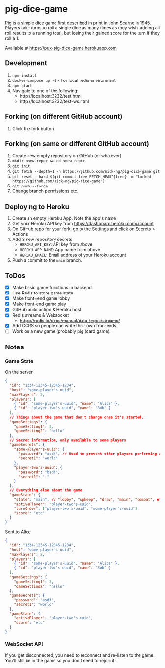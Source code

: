 # pig-dice-game

Pig is a simple dice game first described in print in John Scarne in 1945. Players take turns to roll a single dice as many times as they wish, adding all roll results to a running total, but losing their gained score for the turn if they roll a 1.

Available at https://pux-pig-dice-game.herokuapp.com

## Development

1. `npm install`
2. `docker-compose up -d` - For local redis environment
3. `npm start`
4. Navigate to one of the following:
   - http://localhost:3232/test.html
   - http://localhost:3232/test-ws.html

## Forking (on different GitHub account)

1. Click the fork button

## Forking (on same or different GitHub account)

1. Create new empty repository on GitHub (or whatever)
2. `mkdir <new-repo> && cd <new-repo>`
3. `git init`
4. `git fetch --depth=1 -n https://github.com/nick-ng/pig-dice-game.git`
5. `git reset --hard $(git commit-tree FETCH_HEAD^{tree} -m "forked https://github.com/nick-ng/pig-dice-game")`
6. `git push --force`
7. Change branch permissions etc.

## Deploying to Heroku

1. Create an empty Heroku App. Note the app's name
2. Get your Heroku API key from https://dashboard.heroku.com/account
3. On GitHub repo for your fork, go to the Settings and click on Secrets > Actions
4. Add 3 new repository secrets
   - `HEROKU_API_KEY`: API key from above
   - `HEROKU_APP_NAME`: App name from above
   - `HEROKU_EMAIL`: Email address of your Heroku account
5. Push a commit to the `main` branch.

## ToDos

- [x] Make basic game functions in backend
- [x] Use Redis to store game state
- [x] Make front=end game lobby
- [x] Make front-end game play
- [x] GitHub build action & Heroku host
- [x] Redis streams & Websocket
  - https://redis.io/docs/manual/data-types/streams/
- [x] Add CORS so people can write their own fron-ends
- [ ] Work on a new game (probably pig (card game))

## Notes

### Game State

On the server

```json
{
  "id": "1234-12345-12345-1234",
  "host": "some-player's-uuid",
  "maxPlayers": 2,
  "players": [
    { "id": "some-player's-uuid", "name": "Alice" },
    { "id": "player-two's-uuid", "name": "Bob" }
  ],
  // Things about the game that don't change once it's started.
  "gameSettings": {
    "gameSetting1": 3,
    "gameSetting2": "hello"
  },
  // Secret information, only available to some players
  "gameSecrets": {
    "some-player's-uuid": {
      "password": "asdf", // Used to prevent other players performing actions on your behalf.
      "secret1": "world"
    },
    "player-two's-uuid": {
      "password": "bsdf",
      "secret1": "!"
    }
  },
  // Everything else about the game
  "gameState": {
    "state": "main", // "lobby", "upkeep", "draw", "main", "combat", etc.
    "activePlayer": "player-two's-uuid",
    "turnOrder": ["player-two's-uuid", "some-player's-uuid"],
    "score": "etc"
  }
}
```

Sent to Alice

```json
{
  "id": "1234-12345-12345-1234",
  "host": "some-player's-uuid",
  "maxPlayers": 2,
  "players": [
    { "id": "some-player's-uuid", "name": "Alice" },
    { "id": "player-two's-uuid", "name": "Bob" }
  ],
  "gameSettings": {
    "gameSetting1": 3,
    "gameSetting2": "hello"
  },
  "gameSecrets": {
    "password": "asdf",
    "secret1": "world"
  },
  "gameState": {
    "activePlayer": "player-two's-uuid",
    "score": "etc"
  }
}
```

### WebSocket API

If you get disconnected, you need to reconnect and re-listen to the game. You'll still be in the game so you don't need to rejoin it..
